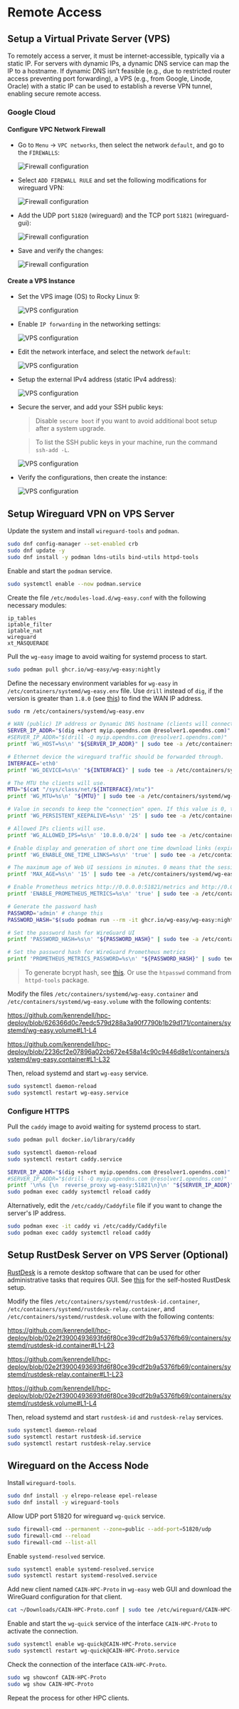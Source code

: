 # Remote Access

## Setup a Virtual Private Server (VPS)

To remotely access a server, it must be internet-accessible, typically via a static IP. For servers with dynamic IPs, a dynamic DNS service can map the IP to a hostname. If dynamic DNS isn’t feasible (e.g., due to restricted router access preventing port forwarding), a VPS (e.g., from Google, Linode, Oracle) with a static IP can be used to establish a reverse VPN tunnel, enabling secure remote access.

### Google Cloud

#### Configure VPC Network Firewall

- Go to `Menu` → `VPC networks`, then select the network `default`, and go to the `FIREWALLS`:

  ![Firewall configuration](../assets/configure-vps-firewall-00.png)

- Select `ADD FIREWALL RULE` and set the following modifications for wireguard VPN:

  ![Firewall configuration](../assets/configure-vps-firewall-01.png)

- Add the UDP port `51820` (wireguard) and the TCP port `51821` (wireguard-gui):

  ![Firewall configuration](../assets/configure-vps-firewall-02.png)

- Save and verify the changes:

  ![Firewall configuration](../assets/configure-vps-firewall-03.png)

#### Create a VPS Instance

- Set the VPS image (OS) to Rocky Linux 9:

  ![VPS configuration](../assets/configure-vps-00.png)

- Enable `IP forwarding` in the networking settings:

  ![VPS configuration](../assets/configure-vps-01.png)

- Edit the network interface, and select the network `default`:

  ![VPS configuration](../assets/configure-vps-02.png)

- Setup the external IPv4 address (static IPv4 address):

  ![VPS configuration](../assets/configure-vps-03.png)

- Secure the server, and add your SSH public keys:

  > Disable `secure boot` if you want to avoid additional boot setup after a system upgrade.

  > To list the SSH public keys in your machine, run the command `ssh-add -L`.

  ![VPS configuration](../assets/configure-vps-04.png)

- Verify the configurations, then create the instance:

  ![VPS configuration](../assets/configure-vps-05.png)

## Setup Wireguard VPN on VPS Server

Update the system and install `wireguard-tools` and `podman`.

``` sh
sudo dnf config-manager --set-enabled crb
sudo dnf update -y
sudo dnf install -y podman ldns-utils bind-utils httpd-tools
```

Enable and start the `podman` service.

``` sh
sudo systemctl enable --now podman.service
```

Create the file `/etc/modules-load.d/wg-easy.conf` with the following necessary modules:

``` text
ip_tables
iptable_filter
iptable_nat
wireguard
xt_MASQUERADE
```

Pull the `wg-easy` image to avoid waiting for systemd process to start.

``` sh
sudo podman pull ghcr.io/wg-easy/wg-easy:nightly
```

Define the necessary environment variables for `wg-easy` in `/etc/containers/systemd/wg-easy.env` file. Use `drill` instead of `dig`, if the version is greater than `1.8.0` (see [this](https://github.com/NLnetLabs/ldns/issues/28)) to find the WAN IP address.

``` sh
sudo rm /etc/containers/systemd/wg-easy.env

# WAN (public) IP address or Dynamic DNS hostname (clients will connect to)
SERVER_IP_ADDR="$(dig +short myip.opendns.com @resolver1.opendns.com)"
#SERVER_IP_ADDR="$(drill -Q myip.opendns.com @resolver1.opendns.com)"
printf 'WG_HOST=%s\n' "${SERVER_IP_ADDR}" | sudo tee -a /etc/containers/systemd/wg-easy.env

# Ethernet device the wireguard traffic should be forwarded through.
INTERFACE='eth0'
printf 'WG_DEVICE=%s\n' "${INTERFACE}" | sudo tee -a /etc/containers/systemd/wg-easy.env

# The MTU the clients will use.
MTU="$(cat "/sys/class/net/${INTERFACE}/mtu")"
printf 'WG_MTU=%s\n' "${MTU}" | sudo tee -a /etc/containers/systemd/wg-easy.env

# Value in seconds to keep the "connection" open. If this value is 0, then connections won't be kept alive.
printf 'WG_PERSISTENT_KEEPALIVE=%s\n' '25' | sudo tee -a /etc/containers/systemd/wg-easy.env

# Allowed IPs clients will use.
printf 'WG_ALLOWED_IPS=%s\n' '10.8.0.0/24' | sudo tee -a /etc/containers/systemd/wg-easy.env

# Enable display and generation of short one time download links (expire after 5 minutes)
printf 'WG_ENABLE_ONE_TIME_LINKS=%s\n' 'true' | sudo tee -a /etc/containers/systemd/wg-easy.env

# The maximum age of Web UI sessions in minutes. 0 means that the session will exist until the browser is closed.
printf 'MAX_AGE=%s\n' '15' | sudo tee -a /etc/containers/systemd/wg-easy.env

# Enable Prometheus metrics http://0.0.0.0:51821/metrics and http://0.0.0.0:51821/metrics/json
printf 'ENABLE_PROMETHEUS_METRICS=%s\n' 'true' | sudo tee -a /etc/containers/systemd/wg-easy.env

# Generate the password hash
PASSWORD='admin' # change this
PASSWORD_HASH="$(sudo podman run --rm -it ghcr.io/wg-easy/wg-easy:nightly wgpw "${PASSWORD}" | tr -d "[:space:][:cntrl:]'" | cut -d '=' -f 2)"

# Set the password hash for WireGuard UI
printf 'PASSWORD_HASH=%s\n' "${PASSWORD_HASH}" | sudo tee -a /etc/containers/systemd/wg-easy.env

# Set the password hash for WireGuard Prometheus metrics
printf 'PROMETHEUS_METRICS_PASSWORD=%s\n' "${PASSWORD_HASH}" | sudo tee -a /etc/containers/systemd/wg-easy.env
```

> To generate bcrypt hash, see [this](https://github.com/wg-easy/wg-easy/blob/master/How_to_generate_an_bcrypt_hash.md). Or use the `htpasswd` command from `httpd-tools` package.

Modify the files `/etc/containers/systemd/wg-easy.container` and `/etc/containers/systemd/wg-easy.volume` with the following contents:

https://github.com/kenrendell/hpc-deploy/blob/626366d0c7eedc579d288a3a90f7790b1b29d171/containers/systemd/wg-easy.volume#L1-L4

https://github.com/kenrendell/hpc-deploy/blob/2236cf2e07896a02cb672e458a14c90c9446d8e1/containers/systemd/wg-easy.container#L1-L32

Then, reload systemd and start `wg-easy` service.

``` sh
sudo systemctl daemon-reload
sudo systemctl restart wg-easy.service
```

### Configure HTTPS

Pull the `caddy` image to avoid waiting for systemd process to start.

``` sh
sudo podman pull docker.io/library/caddy
```

``` sh
sudo systemctl daemon-reload
sudo systemctl restart caddy.service
```

``` sh
SERVER_IP_ADDR="$(dig +short myip.opendns.com @resolver1.opendns.com)"
#SERVER_IP_ADDR="$(drill -Q myip.opendns.com @resolver1.opendns.com)"
printf '\n%s {\n  reverse_proxy wg-easy:51821\n}\n' "${SERVER_IP_ADDR}" | sudo podman exec -i caddy tee -a /etc/caddy/Caddyfile
sudo podman exec caddy systemctl reload caddy
```

Alternatively, edit the `/etc/caddy/Caddyfile` file if you want to change the server's IP address.

``` sh
sudo podman exec -it caddy vi /etc/caddy/Caddyfile
sudo podman exec caddy systemctl reload caddy
```

## Setup RustDesk Server on VPS Server (Optional)

[RustDesk](https://rustdesk.com/) is a remote desktop software that can be used for other administrative tasks that requires GUI. See [this](https://rustdesk.com/docs/en/self-host/rustdesk-server-oss/docker/#podman-quadlet-examples) for the self-hosted RustDesk setup.

Modify the files `/etc/containers/systemd/rustdesk-id.container`, `/etc/containers/systemd/rustdesk-relay.container`, and `/etc/containers/systemd/rustdesk.volume` with the following contents:

https://github.com/kenrendell/hpc-deploy/blob/02e2f3900493693fd6f80ce39cdf2b9a5376fb69/containers/systemd/rustdesk-id.container#L1-L23

https://github.com/kenrendell/hpc-deploy/blob/02e2f3900493693fd6f80ce39cdf2b9a5376fb69/containers/systemd/rustdesk-relay.container#L1-L23

https://github.com/kenrendell/hpc-deploy/blob/02e2f3900493693fd6f80ce39cdf2b9a5376fb69/containers/systemd/rustdesk.volume#L1-L4

Then, reload systemd and start `rustdesk-id` and `rustdesk-relay` services.

``` sh
sudo systemctl daemon-reload
sudo systemctl restart rustdesk-id.service
sudo systemctl restart rustdesk-relay.service
```

## Wireguard on the Access Node

Install `wireguard-tools`.

``` sh
sudo dnf install -y elrepo-release epel-release
sudo dnf install -y wireguard-tools
```

Allow UDP port 51820 for wireguard `wg-quick` service.

``` sh
sudo firewall-cmd --permanent --zone=public --add-port=51820/udp
sudo firewall-cmd --reload
sudo firewall-cmd --list-all
```

Enable `systemd-resolved` service.

``` sh
sudo systemctl enable systemd-resolved.service
sudo systemctl restart systemd-resolved.service
```

Add new client named `CAIN-HPC-Proto` in `wg-easy` web GUI and download the WireGuard configuration for that client.

``` sh
cat ~/Downloads/CAIN-HPC-Proto.conf | sudo tee /etc/wireguard/CAIN-HPC-Proto.conf
```

Enable and start the `wg-quick` service of the interface `CAIN-HPC-Proto` to activate the connection.

``` sh
sudo systemctl enable wg-quick@CAIN-HPC-Proto.service
sudo systemctl restart wg-quick@CAIN-HPC-Proto.service
```

Check the connection of the interface `CAIN-HPC-Proto`.

``` sh
sudo wg showconf CAIN-HPC-Proto
sudo wg show CAIN-HPC-Proto
```

Repeat the process for other HPC clients.

